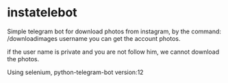# instatelebot

Simple telegram bot for download photos from instagram,
by the command:
/downloadimages username
you can get the account photos.

if the user name is private and you are not follow him, we cannot download the photos.


Using selenium, python-telegram-bot version:12
